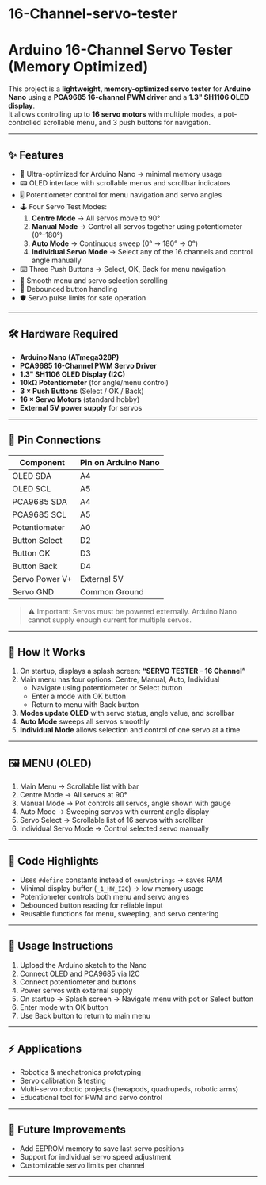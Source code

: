 # 16-Channel-servo-tester
# Arduino 16-Channel Servo Tester (Memory Optimized)

This project is a **lightweight, memory-optimized servo tester** for **Arduino Nano** using a **PCA9685 16-channel PWM driver** and a **1.3" SH1106 OLED display**.  
It allows controlling up to **16 servo motors** with multiple modes, a pot-controlled scrollable menu, and 3 push buttons for navigation.

---

## ✨ Features
- 🚀 Ultra-optimized for Arduino Nano → minimal memory usage
- 📟 OLED interface with scrollable menus and scrollbar indicators
- 🎚️ Potentiometer control for menu navigation and servo angles
- 🕹️ Four Servo Test Modes:
  1. **Centre Mode** → All servos move to 90°
  2. **Manual Mode** → Control all servos together using potentiometer (0°–180°)
  3. **Auto Mode** → Continuous sweep (0° → 180° → 0°)
  4. **Individual Servo Mode** → Select any of the 16 channels and control angle manually
- ⌨️ Three Push Buttons → Select, OK, Back for menu navigation
- 🧭 Smooth menu and servo selection scrolling
- 🔧 Debounced button handling
- 🛡️ Servo pulse limits for safe operation

---

## 🛠️ Hardware Required
- **Arduino Nano (ATmega328P)**
- **PCA9685 16-Channel PWM Servo Driver**
- **1.3" SH1106 OLED Display (I2C)**
- **10kΩ Potentiometer** (for angle/menu control)
- **3 × Push Buttons** (Select / OK / Back)
- **16 × Servo Motors** (standard hobby)
- **External 5V power supply** for servos

---

## 📌 Pin Connections

| Component          | Pin on Arduino Nano |
|--------------------|-------------------|
| OLED SDA           | A4                |
| OLED SCL           | A5                |
| PCA9685 SDA        | A4                |
| PCA9685 SCL        | A5                |
| Potentiometer      | A0                |
| Button Select      | D2                |
| Button OK          | D3                |
| Button Back        | D4                |
| Servo Power V+     | External 5V       |
| Servo GND          | Common Ground     |

> ⚠️ Important: Servos must be powered externally. Arduino Nano cannot supply enough current for multiple servos.

---

## 📖 How It Works
1. On startup, displays a splash screen: **“SERVO TESTER – 16 Channel”**
2. Main menu has four options: Centre, Manual, Auto, Individual  
   - Navigate using potentiometer or Select button  
   - Enter a mode with OK button  
   - Return to menu with Back button
3. **Modes update OLED** with servo status, angle value, and scrollbar
4. **Auto Mode** sweeps all servos smoothly  
5. **Individual Mode** allows selection and control of one servo at a time

---

## 🖼️ MENU (OLED)
1. Main Menu → Scrollable list with bar  
2. Centre Mode → All servos at 90°  
3. Manual Mode → Pot controls all servos, angle shown with gauge  
4. Auto Mode → Sweeping servos with current angle display  
5. Servo Select → Scrollable list of 16 servos with scrollbar  
6. Individual Servo Mode → Control selected servo manually

---

## 📂 Code Highlights
- Uses `#define` constants instead of `enum`/`strings` → saves RAM  
- Minimal display buffer (`_1_HW_I2C`) → low memory usage  
- Potentiometer controls both menu and servo angles  
- Debounced button reading for reliable input  
- Reusable functions for menu, sweeping, and servo centering  

---

## 🔌 Usage Instructions
1. Upload the Arduino sketch to the Nano  
2. Connect OLED and PCA9685 via I2C  
3. Connect potentiometer and buttons  
4. Power servos with external supply  
5. On startup → Splash screen → Navigate menu with pot or Select button  
6. Enter mode with OK button  
7. Use Back button to return to main menu  

---

## ⚡ Applications
- Robotics & mechatronics prototyping  
- Servo calibration & testing  
- Multi-servo robotic projects (hexapods, quadrupeds, robotic arms)  
- Educational tool for PWM and servo control  

---

## 🔧 Future Improvements
- Add EEPROM memory to save last servo positions  
- Support for individual servo speed adjustment  
- Customizable servo limits per channel  

---

